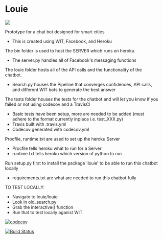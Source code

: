 # Louie

![](https://lh3.googleusercontent.com/gunPW3sIq6TV4MqRTxuFkqWblF0l2Xt3zVEkGmnnyV1OqZZm3wwB1xNKGtbGOsSZXmFWPdqEBpkqAJkI9USN-i0RHK7Q4rKyvuaA4LxtmTjDlNnoLE3wtGI0d7MDzZn6vsbBgZ7ZMj6VpFP3T89HzM6lu-xAR9D_JEyvs6uiwbqABweb3orHqAe8XDWI8HzTVnUeqZuhzqqF6ArkwXb4XLZ88q_ZNUcg-OId_sNxwtfgRe3vRrLucY-ScjZOadA1ZGxXOZFPuWLrmUttxsYPNbrHhScATaQ-wT45qf9tLNjU7xF2hLMOjfIAM_zE4Xh6eOPknseSRCdEPGjd3Ezq6Chz1EtUUO-Nzu-psNNPdyRBh7NvzfoK7L7VJgWomTJnLx1KUBwvQCiCqXVLqgBihWT4DVjZhjTAYbgJr9Qe-MnzqpS2cPp9mq8m5LSM8Vjn9WEEIDJJ7oUBgV52deG1DD_n2gC-YDj4HAH5HiYD7VJOEZQrofjpzamN3rjs1EvoghGz_cCL6czi8EvsdeFCygVzW7izF6i8Le6Qu7tidFDBksNpZiF4KmngKZ67evCUBGnHxwqnvD0G6tssTLizF52fXTiK6o4T6wX_jE641A=w886-h578-no)

Prototype for a chat bot designed for smart cities
- This is created using WIT, Facebook, and Heroku


The bin folder is used to host the SERVER which runs on heroku.
- The server.py handles all of Facebook's messaging functions

The louie folder hosts all of the API calls and the functionality of the chatbot.
- Search.py houses the Pipeline that converges confidences, API calls, and different WIT bots to generate the best answer

The tests folder houses the tests for the chatbot and will let you know if you failed or not using codecov and a TravisCI
- Basic tests have been setup, more are needed to be added (must adhere to the format currently inplace i.e. test_XXX.py)
- Travis built with .travis.yml
- Codecov generated with codecov.yml

Procfile, runtime.txt are used to set up the heroku Server
- Procfile tells heroku what to run for a Server
- runtime.txt tells heroku which version of python to run

Run setup.py first to install the package 'louie' to be able to run this chatbot locally
- requirements.txt are what are needed to run this chatbot fully

TO TEST LOCALLY:
- Navigate to louie/louie
- Look in old_search.py
- Grab the interactive() function
- Run that to test locally aganist WIT


[![codecov](https://codecov.io/gh/tthatcher95/louie/branch/master/graph/badge.svg)](https://codecov.io/gh/tthatcher95/louie)

[![Build Status](https://travis-ci.org/tthatcher95/louie.svg?branch=master)](https://travis-ci.org/tthatcher95/louie)
